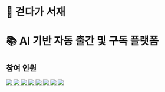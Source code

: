 # 📘 걷다가 서재

# 📚 AI 기반 자동 출간 및 구독 플랫폼

## 참여 인원
<a href="https://github.com/kimju-hee" align="center">
  <img src="https://img.shields.io/badge/kimjuhee-ed61e6?style=flat-square"/>
</a>
<a href="https://github.com/red0pyo" align="center">
  <img src="https://img.shields.io/badge/red0pyo-f28b82?style=flat-square"/>
</a>
<a href="https://github.com/0801k" align="center">
  <img src="https://img.shields.io/badge/0801k-fbbc04?style=flat-square"/>
</a>
<a href="https://github.com/Amilaje" align="center">
  <img src="https://img.shields.io/badge/Amilaje-34a853?style=flat-square"/>
</a>
<a href="https://github.com/s0nghyunje0ng" align="center">
  <img src="https://img.shields.io/badge/s0nghyunje0ng-4285f4?style=flat-square"/>
</a>
<a href="https://github.com/udnyong" align="center">
  <img src="https://img.shields.io/badge/udnyong-ff8a65?style=flat-square&logoColor=white">
</a>

<a href="https://github.com/yooon613" align="center">
  <img src="https://img.shields.io/badge/yooon613-a142f4?style=flat-square"/>
</a>
<a href="https://github.com/YWS00" align="center">
  <img src="https://img.shields.io/badge/YWS00-f44292?style=flat-square"/>
</a>